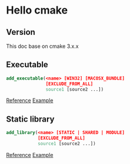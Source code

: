 # Hello cmake

## Version

This doc base on cmake 3.x.x

## Executable

```cmake
add_executable(<name> [WIN32] [MACOSX_BUNDLE]
               [EXCLUDE_FROM_ALL]
               source1 [source2 ...])
```

[Reference](https://cmake.org/cmake/help/v3.3/command/add_executable.html) [Example](hellocmake)

## Static library

```cmake
add_library(<name> [STATIC | SHARED | MODULE]
            [EXCLUDE_FROM_ALL]
            source1 [source2 ...])
```

[Reference](https://cmake.org/cmake/help/v3.4/command/add_library.html) [Example](make_a_static_library)

